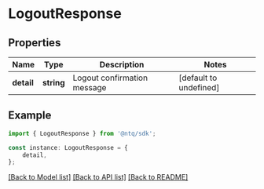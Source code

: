 # LogoutResponse


## Properties

Name | Type | Description | Notes
------------ | ------------- | ------------- | -------------
**detail** | **string** | Logout confirmation message | [default to undefined]

## Example

```typescript
import { LogoutResponse } from '@ntq/sdk';

const instance: LogoutResponse = {
    detail,
};
```

[[Back to Model list]](../README.md#documentation-for-models) [[Back to API list]](../README.md#documentation-for-api-endpoints) [[Back to README]](../README.md)

